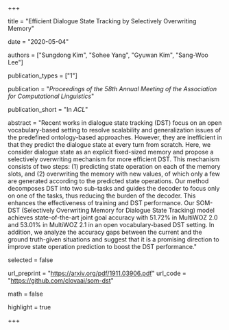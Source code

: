 +++

title = "Efficient Dialogue State Tracking by Selectively Overwriting Memory"

date = "2020-05-04"

authors = ["Sungdong Kim", "Sohee Yang", "Gyuwan Kim", "Sang-Woo Lee"]

publication_types = ["1"]

publication = "*Proceedings of the 58th Annual Meeting of the Association for Computational Linguistics*"

publication_short = "In *ACL*"

abstract = "Recent works in dialogue state tracking (DST) focus on an open vocabulary-based setting to resolve scalability and generalization issues of the predefined ontology-based approaches. However, they are inefficient in that they predict the dialogue state at every turn from scratch. Here, we consider dialogue state as an explicit fixed-sized memory and propose a selectively overwriting mechanism for more efficient DST. This mechanism consists of two steps: (1) predicting state operation on each of the memory slots, and (2) overwriting the memory with new values, of which only a few are generated according to the predicted state operations. Our method decomposes DST into two sub-tasks and guides the decoder to focus only on one of the tasks, thus reducing the burden of the decoder. This enhances the effectiveness of training and DST performance. Our SOM-DST (Selectively Overwriting Memory for Dialogue State Tracking) model achieves state-of-the-art joint goal accuracy with 51.72% in MultiWOZ 2.0 and 53.01% in MultiWOZ 2.1 in an open vocabulary-based DST setting. In addition, we analyze the accuracy gaps between the current and the ground truth-given situations and suggest that it is a promising direction to improve state operation prediction to boost the DST performance."

selected = false

url_preprint = "https://arxiv.org/pdf/1911.03906.pdf"
url_code = "https://github.com/clovaai/som-dst"

math = false

highlight = true


+++

